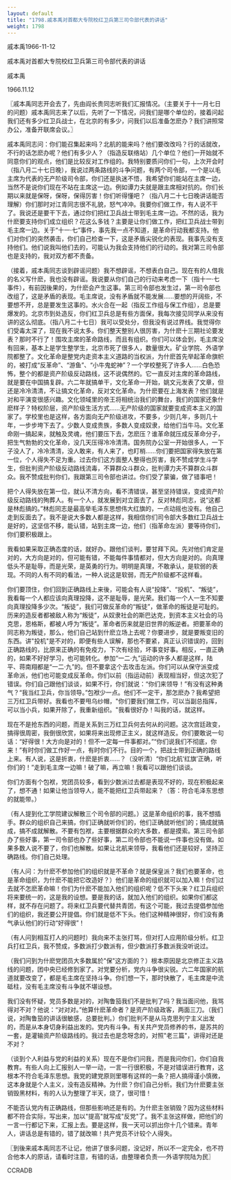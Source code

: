 ```yaml
---
layout: default
title: "1798.戚本禹对首都大专院校红卫兵第三司令部代表的讲话"
weight: 1798
---
```


戚本禹1966-11-12

戚本禹对首都大专院校红卫兵第三司令部代表的讲话

戚本禹

1966.11.12

〖戚本禹同志开会去了，先由阎长贵同志听我们汇报情况。（主要关于十一月七日的问题）戚本禹同志来了以后，先听了一下情况，问我们是哪个单位的，接着问起我们还有多少红卫兵战士，在北京的有多少，问我们以后准备怎麽办？我们讲照常办公，准备开联席会议。〗

戚本禹同志问：你们能召集起来吗？北航的能来吗？他们要改改吗？行的话就改，不行的话怎麽办呢？他们有多少人？（指造反联络站）几个单位？他们一开始就不同意你们的观点，他们是比较反对工作组的。我特别要质问你们一句，上次开会时（指八月二十七日晚），我说过两条路线的斗争问题，有两个司令部，一个是以毛主席为代表的无产阶级司令部，你们还是执迷不悟，我希望你们能站在主席一边，当然不是说你们现在不站在主席这一边。例如谭力夫就是跟主席相对抗的。你们长期以来就是保呀，保呀，保得厉害！你们听得懂吧？（指八月二十七日晚讲话能否理解）你们那时对江青同志很不礼貌，怒气冲冲。我要你们做工作，有人说不干了。我说还是要干下去，通过你们把红卫兵战士带到毛主席一边。不然的话，我为什麽要支持你们成立组织？花这么多钱？主要是让你们做工作，把红卫兵战士带到毛主席一边。关于“十一·七”事件，事先我一点不知道，是革命行动我都支持。他们对你们的突然袭击，你们自己检查一下，这是矛盾尖锐化的表现。我事先没有支持他们。他们说我叫他们去的，可能认为我会支持他们的行动的。我对第三司令部也是支持的，我对双方都不责备。

（接着，戚本禹同志谈到辟谣问题）我不想辟谣，不想表白自己。现在有的人借我的名义写什麽，我也没有辟谣。我说要从你们自己的行动来考虑一下（指十一·七事件），有前因後果的，为什麽会产生这事。第三司令部也发生过，第一司令部也改组了，这是矛盾的表现。毛主席说，没有矛盾就不能发展……要想的开阔些，不要想不开，总是要发生这事的。水火合在一起（指反工作组与保工作组），总是要爆发的。北京市到处造反，你们红卫兵总是有些方面保，我每次接见同学从来没有讲的这么彻底。（指八月二十七日）我可以受处分，但我没有说过界线。我觉得你们受毒太深了，现在我不说太多。你们整天整别人很厉害，为什麽十三期社论要发表？那时不行了！围攻主席的革命路线，而且有组织。你们可以体会到，毛主席没有回来，基本上是学生整学生，北京市死了很多人，数量很大。矿业学院、外语学院都整了。文化革命是整党内走资本主义道路的当权派，为什麽首先举起革命旗帜的，被打成“反革命”、“游鱼”、“小牛鬼蛇神”？一个学校整死了许多人……白色恐怖，整个的都是资产阶级反动路线，这不说偶然的。它一直反对主席的革命路线，就是要在中国搞复辟。六二年就搞单干，文化革命一开始，姚文元发表了文章，但还是冷冷清清，不让搞文化革命，反对文化革命。为什麽要在上海发表？他们就是对和平演变很感兴趣。文化领域里的帝王将相统治我们的舞台，我们的国家还象什麽样子？特权阶层，资产阶级生活方式……无产阶级的国家就要变成资本主义的国家了。学校里也是这样，各方面向无产阶级进攻，不要多，少则几年，多则几十年，一步步垮下去了。少数人变成贵族，多数人变成奴隶，给他们当牛马。文化革命刚一搞起来，就触及灵魂，他们要压下去，怎麽压？谁革命就压成反革命分子，把生气勃勃的文化革命，没几天压得冷冷清清。国务院办公室一开始很多人，一下子没人了，冷冷清清，没人敢来，有人来了，也盯梢……你们要把国家得失放在第一位，个人得失不足为重。过去你们这方面整人整得也厉害，我不赞成学生斗学生，但批判资产阶级反动路线流毒，不算群众斗群众，批判谭力夫不算群众斗群众。我不赞成批判你们，我跟第三司令部也讲过。你们受了蒙骗，做了错事吧！

把个人得失放在第一位，就认不清方向，看不清错误，甚至坚持错误，变成资产阶级反动路线的殉葬人。有一个人，就发展到对立面去了，反对林彪同志，说“这都是林彪搞的。”林彪同志是最高举毛泽东思想伟大红旗的，一点动摇也没有。他自己走到反面去了。我不是说大多数人都是这样，我相信你们司令部大多数红卫兵战士是好的，这坚信不移，能认错，站到主席一边，他们（指革命左派）要等待你们，你们要积极跟上。

我看如果采取正确态度的话，就好办。跟他们谈判，要甘拜下风。先对他们肯定是对的，大方向是对的，但可能有错，不能每件事情都对，但大方向是对的。向真理低头不是耻辱，而是光荣，是英勇的行为。明明是真理，不敢承认，是软弱的表现。不同的人有不同的看法，一种人说这是软弱，而无产阶级都不这样看。

你们要顶住，你们回到正确路线上来後，可能会有人说“投降”、“投机”、“叛徒”，我看每一个人都应该向真理投降，这不是耻辱，是光荣。我们每一个人一生不知要向真理投降多少次。“叛徒”，我们可做反革命的“叛徒”，做革命的叛徒是可耻的。历来的造反者都被敌人称为“叛徒”，从奴隶社会的斯巴达克，到资本主义社会的马克思，恩格斯，都被人呼为“叛徒”。革命者历来就是旧世界的叛逆者。把要革命的同志称为叛徒，那么，他们自己站到什麽立场上去呢？你要进步，就是要叛变旧的东西。讲"投机"是不对的，即便有些人误解，那也不要紧，真正认识错误的，回到正确路线的，比原来正确的有免疫力，下次有经验，坏事变好事。相反，一直正确的，如果不好好学习，也可能转化。参加“一二·九”运动的许多人都是这样，陆平、蒋南翔都是“一二·九”的。但不要拿这个去攻击左派。你们可以从保守派变成革命派，他们也可能变成反革命。你们以前（指运动前）表现相当好，但这次犯了错误。你们自己跟他们谈谈，如果不行，你们就说：“你们来领导！”有没有这种勇气？“我当红卫兵，你当领导。”包袱少一点。他们不一定干，那怎麽办？我希望把三万红卫兵带好。我看也不要甩乌纱帽，"你们要我们做工作，可以当副总指挥，可以当小兵，如果开除了，我重新组织。"我看很好办！叫我的话，就这样。

现在不是抢东西的问题，而是关系到三万红卫兵何去何从的问题。这次宫廷政变，搞得很周密，我倒很欣赏，如果将来出现修正主义，就这样造反。你们要敢说一句话：“好得很！大方向是对的！但不一定每一件事都对。”“你们说我们不彻底，你来！”有时你们做工作好一点，有时你们不行。目的一个，把战士带到正确的路线上来。有人说，这是折衷，什麽是折衷……？（没听清）“你们北航‘红旗’正确，听你们的！”走到毛主席一边嘛！破了嘛，再立嘛！我看可以跟他们谈谈。

你们方面有个包袱，党团员较多，看到少数派过去都是表现不好的，现在积极起来了，想不通！如果让他当领导人，能不能把红卫兵带起来？（答：符合毛泽东思想的就能带。）

（有人提到化工学院建议解散三个司令部的问题。）这是革命组织的事，我不想插手。群众的组织自己来搞，你们正确就听你们的，他们正确就听他们的；搞成就搞成，搞不成就解散。不要有包袱，主要根据群众的大多数，都是摸索。第三司令部办了些好事，第一司令部也办了些好事，第二司令部也不能说一件事也没有做。如果多数人说不要了，你们也解散。如果让北航来领导，我看他们还是较好，坚持正确路线。你们自己处理。

（有人问：为什麽不参加他们的组织就是不革命？就是保皇派？我们也要革命，也是革命组织，为什麽不能把它改造好？）他们是革命的组织就可以加入嘛！你们过去就不怎麽革命嘛！你们为什麽不能加入他们的组织呢？低不下头来？红卫兵组织将来要统一的，这是我的设想。要是我的话，就加入他们的组织。如果你们都这样，就不存在问题了。将来红卫兵要代替共青团，有这个可能，我过去提倡参加他们的组织，我还要公开提倡。你们就是低不下头。他们这种精神很好，你们没有勇气承认他们的行动“好得很”！

（有人问到相互打人的问题时）我向来不主张打骂，但对打人应用阶级分析。红卫兵打红卫兵，我不赞成，多数派打少数派有，但少数派打多数派我没听说过。

（我们问到为什麽党团员大多数属於"保"这方面的？）根本原因是北京修正主义路线的问题，团中央已经修到家了。对党要分析，党内斗争很尖锐。六二年国家的航道就要改变了，都是毛主席在坚持斗争。你们想一下，那时快散了，毛主席是中流砥柱，没有毛主席没有斗争就不堪设想。

我们没有怀疑，党员多数是对的，对陶鲁笳我们不是批判了吗？我当面问他，我骂得对不对？他说：“对对对。”他算什麽革命者？是资产阶级政客，两面三刀。（我们说，对陶鲁笳的讲话很敏感，总要批判。）你们批判不是从马克思列宁主义出发的，而是从本身切身利益出发的。党内有斗争。有关共产党员修养的书，是苏共的一套，是灌输资产阶级路线的。我过去也是念呀念的，对照"老三篇"，讲得对还是不对？

（谈到个人利益与党的利益的关系）现在不是你们问我，而是我问你们，你们自我教育。有些人向上汇报别人一举一动，一言一行很积极，不是对错误进行教育，这根本不符合毛泽东思想。我党的建党原则里哪有这样的一条？把人搞得谨小慎微，这本身就是个人主义，没有造反精神。为什麽？你们自己分析。我们为什麽要主张销毁黑材料，有的人认为整理了半天，烧了，很可惜！

不能否认党内有正确路线，但那些影响还是有的。为什麽主张销毁？因为这些材料都不符合实际，写出来，加以"提高"就写成"反党"了。我不主张这样做，把他们的一言一行都记下来，汇报上去。要是这样，我一天可以抓出你十几个错来。青年人，讲话总是有错的，错了就改嘛！共产党员不计较个人得失。

〖到後来戚本禹同志不让记，他讲了很多问题，没记好，所以不一定完全，也不符合他本人的原话，请看时注意，有错的话，由整理者负责──外语学院陆为民〗

CCRADB

